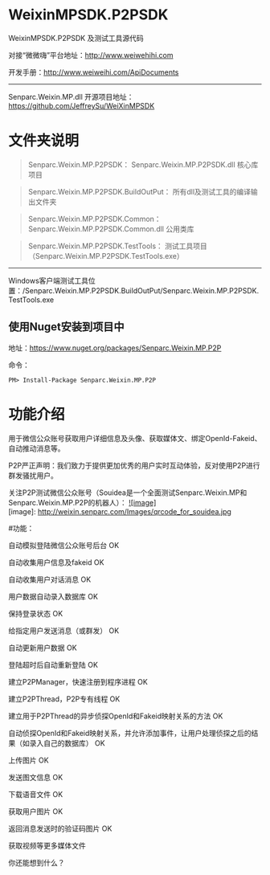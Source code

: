 WeixinMPSDK.P2PSDK
==================

WeixinMPSDK.P2PSDK 及测试工具源代码

对接“微微嗨”平台地址：http://www.weiwehihi.com

开发手册：http://www.weiweihi.com/ApiDocuments

--------------

Senparc.Weixin.MP.dll 开源项目地址：https://github.com/JeffreySu/WeiXinMPSDK


文件夹说明
===================
> Senparc.Weixin.MP.P2PSDK： Senparc.Weixin.MP.P2PSDK.dll 核心库项目

> Senparc.Weixin.MP.P2PSDK.BuildOutPut： 所有dll及测试工具的编译输出文件夹

> Senparc.Weixin.MP.P2PSDK.Common： Senparc.Weixin.MP.P2PSDK.Common.dll 公用类库

> Senparc.Weixin.MP.P2PSDK.TestTools： 测试工具项目（Senparc.Weixin.MP.P2PSDK.TestTools.exe）

--------------------

Windows客户端测试工具位置：/Senparc.Weixin.MP.P2PSDK.BuildOutPut/Senparc.Weixin.MP.P2PSDK.TestTools.exe

使用Nuget安装到项目中
--------------
地址：https://www.nuget.org/packages/Senparc.Weixin.MP.P2P

命令：
```
PM> Install-Package Senparc.Weixin.MP.P2P
```


功能介绍
=====================

用于微信公众账号获取用户详细信息及头像、获取媒体文、绑定OpenId-Fakeid、自动推动消息等。

P2P严正声明：我们致力于提供更加优秀的用户实时互动体验，反对使用P2P进行群发骚扰用户。


关注P2P测试微信公众账号（Souidea是一个全面测试Senparc.Weixin.MP和Senparc.Weixin.MP.P2P的机器人）：
[![image]](http://weixin.senparc.com/)  
[image]: http://weixin.senparc.com/Images/qrcode_for_souidea.jpg



#功能：

自动模拟登陆微信公众账号后台 OK

自动收集用户信息及fakeid OK

自动收集用户对话消息 OK

用户数据自动录入数据库 OK

保持登录状态 OK

给指定用户发送消息（或群发） OK

自动更新用户数据 OK

登陆超时后自动重新登陆 OK

建立P2PManager，快速注册到程序进程 OK

建立P2PThread，P2P专有线程 OK


建立用于P2PThread的异步侦探OpenId和Fakeid映射关系的方法 OK

自动侦探OpenId和Fakeid映射关系，并允许添加事件，让用户处理侦探之后的结果（如录入自己的数据库） OK

上传图片 OK

发送图文信息 OK

下载语音文件 OK

获取用户图片 OK

返回消息发送时的验证码图片 OK


获取视频等更多媒体文件


你还能想到什么？

